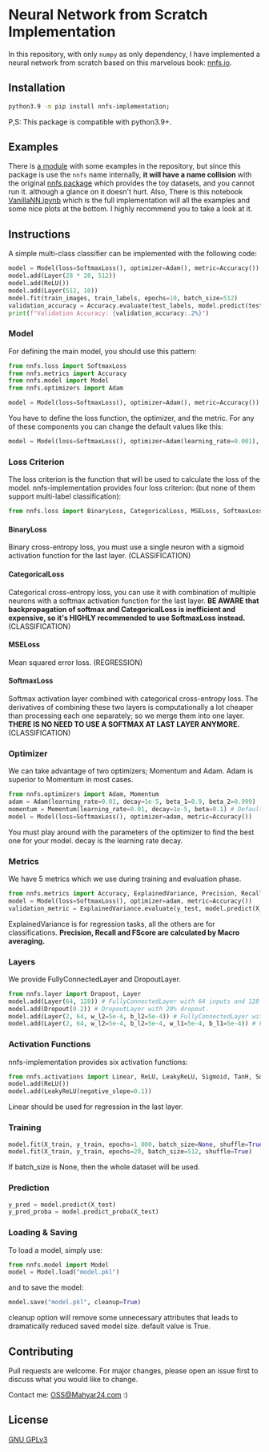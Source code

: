 # Neural Network from Scratch Implementation

In this repository, with only `numpy` as only dependency, I have implemented a neural network from scratch based on this marvelous book:
[nnfs.io](https://nnfs.io/).

## Installation

```bash
python3.9 -m pip install nnfs-implementation;
```
P,S: This package is compatible with python3.9+.

## Examples
There is [a module](examples.py) with some examples in the repository, but since this package is use the `nnfs` name internally,
**it will have a name collision** with the original [nnfs package](https://pypi.org/project/nnfs/) which provides the toy datasets, and you cannot run it. although a glance on it doesn't hurt.
Also, There is this notebook [VanillaNN.ipynb](VanillaNN.ipynb) which is the full implementation will all the examples and some nice plots at the bottom. I highly recommend you to take a look at it.

## Instructions
A simple multi-class classifier can be implemented with the following code:

```python
model = Model(loss=SoftmaxLoss(), optimizer=Adam(), metric=Accuracy())
model.add(Layer(28 * 28, 512))
model.add(ReLU())
model.add(Layer(512, 10))
model.fit(train_images, train_labels, epochs=10, batch_size=512)
validation_accuracy = Accuracy.evaluate(test_labels, model.predict(test_images))
print(f"Validation Accuracy: {validation_accuracy:.2%}")
```

### Model
For defining the main model, you should use this pattern:
```python
from nnfs.loss import SoftmaxLoss
from nnfs.metrics import Accuracy
from nnfs.model import Model
from nnfs.optimizers import Adam

model = Model(loss=SoftmaxLoss(), optimizer=Adam(), metric=Accuracy())
```

You have to define the loss function, the optimizer, and the metric. For any of these components you can change the default values like this:

```python
model = Model(loss=SoftmaxLoss(), optimizer=Adam(learning_rate=0.001), metric=Accuracy())
```

### Loss Criterion
The loss criterion is the function that will be used to calculate the loss of the model. 
nnfs-implementation provides four loss criterion: (but none of them support multi-label classification):

```python
from nnfs.loss import BinaryLoss, CategoricalLoss, MSELoss, SoftmaxLoss
```

#### BinaryLoss
Binary cross-entropy loss, you must use a single neuron with a sigmoid activation function for the last layer. (CLASSIFICATION)

#### CategoricalLoss
Categorical cross-entropy loss, you can use it with combination of multiple neurons with a softmax activation function for the last layer. 
**BE AWARE that backpropagation of softmax and CategoricalLoss is inefficient and expensive, so it's HIGHLY recommended to use SoftmaxLoss instead.** (CLASSIFICATION)

#### MSELoss
Mean squared error loss. (REGRESSION)

#### SoftmaxLoss
Softmax activation layer combined with categorical cross-entropy loss.
The derivatives of combining these two layers is computationally a lot cheaper than processing each one separately;
so we merge them into one layer. **THERE IS NO NEED TO USE A SOFTMAX AT LAST LAYER ANYMORE.** (CLASSIFICATION)

### Optimizer
We can take advantage of two optimizers; Momentum and Adam. Adam is superior to Momentum in most cases.

```python
from nnfs.optimizers import Adam, Momentum
adam = Adam(learning_rate=0.01, decay=1e-5, beta_1=0.9, beta_2=0.999)  # Default Values
momentum = Momentum(learning_rate=0.01, decay=1e-5, beta=0.1) # Default Values
model = Model(loss=SoftmaxLoss(), optimizer=adam, metric=Accuracy())
```

You must play around with the parameters of the optimizer to find the best one for your model.
decay is the learning rate decay.

### Metrics
We have 5 metrics which we use during training and evaluation phase.
```python
from nnfs.metrics import Accuracy, ExplainedVariance, Precision, Recall, FScore
model = Model(loss=SoftmaxLoss(), optimizer=adam, metric=Accuracy())
validation_metric = ExplainedVariance.evaluate(y_test, model.predict(X_test))
```
ExplainedVariance is for regression tasks, all the others are for classifications.
**Precision, Recall and FScore are calculated by Macro averaging.**

### Layers
We provide FullyConnectedLayer and DropoutLayer.

```python
from nnfs.layer import Dropout, Layer
model.add(Layer(64, 128)) # FullyConnectedLayer with 64 inputs and 128 outputs.
model.add(Dropout(0.2)) # DropoutLayer with 20% dropout.
model.add(Layer(2, 64, w_l2=5e-4, b_l2=5e-4)) # FullyConnectedLayer with L2 regularization. (weight and bias)
model.add(Layer(2, 64, w_l2=5e-4, b_l2=5e-4, w_l1=5e-4, b_l1=5e-4)) # FullyConnectedLayer with L1 and L2 regularization. (weight and bias)
```

### Activation Functions
nnfs-implementation provides six activation functions:

```python
from nnfs.activations import Linear, ReLU, LeakyReLU, Sigmoid, TanH, Softmax
model.add(ReLU())
model.add(LeakyReLU(negative_slope=0.1))
```
Linear should be used for regression in the last layer. 

### Training
```python
model.fit(X_train, y_train, epochs=1_000, batch_size=None, shuffle=True)  # Default Values
model.fit(X_train, y_train, epochs=20, batch_size=512, shuffle=True) 
```
If batch_size is None, then the whole dataset will be used.

### Prediction
```python
y_pred = model.predict(X_test)
y_pred_proba = model.predict_proba(X_test)
```

### Loading & Saving
To load a model, simply use:
```python
from nnfs.model import Model
model = Model.load("model.pkl")
```
and to save the model:
```python
model.save("model.pkl", cleanup=True)
```
cleanup option will remove some unnecessary attributes that leads to dramatically reduced saved model size.
default value is True.

## Contributing
Pull requests are welcome. For major changes, please open an issue first to discuss what you would like to change.

Contact me: <OSS@Mahyar24.com> :)

## License
[GNU GPLv3](https://choosealicense.com/licenses/gpl-3.0/)
